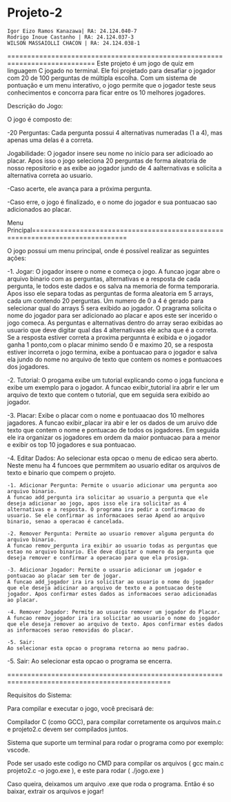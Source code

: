 # Projeto-2

    Igor Eizo Ramos Kanazawa| RA: 24.124.040-7
    Rodrigo Inoue Castanho | RA: 24.124.037-3
    WILSON MASSAIOLLI CHACON | RA: 24.124.038-1

============================================================================
Este projeto é um jogo de quiz em linguagem C jogado no terminal. Ele foi projetado para desafiar o jogador com 20 de 100 perguntas de múltipla escolha. Com um sistema de pontuação e um menu interativo, o jogo permite que o jogador teste seus conhecimentos e concorra para ficar entre os 10 melhores jogadores.

Descrição do Jogo:

O jogo é composto de:

-20 Perguntas: Cada pergunta possui 4 alternativas numeradas (1 a 4), mas apenas uma delas é a correta.

Jogabilidade: O jogador insere seu nome no início para ser adicioado ao placar. Apos isso o jogo seleciona 20 perguntas de forma aleatoria de nosso repositorio e as exibe ao jogador jundo de 4 aalternativas e solicita a alternativa correta ao usuario.

-Caso acerte, ele avança para a próxima pergunta.

-Caso erre, o jogo é finalizado, e o nome do jogador e sua pontuacao sao adicionados ao placar.

Menu Principal==============================================================================

O jogo possui um menu principal, onde é possível realizar as seguintes ações:

-1. Jogar: O jogador insere o nome e começa o jogo.
A funcao jogar abre o arquivo binario com as perguntas, alternativas e a resposta de cada pergunta, le todos este dados e os salva na memoria de forma temporaria. Apos isso ele separa todas as perguntas de forma aleatoria em 5 arrays, cada um contendo 20 perguntas. Um numero de 0 a 4 é gerado para selecionar qual do arrays 5 sera exibido ao jogador. O pragrama solicita o nome do jogador para ser adicionado ao placar e apos este ser incerido o jogo comeca. As perguntas e alternativas dentro do array serao exibidas ao usuario que deve digitar qual das 4 alternativaas ele acha que é a correta. Se a resposta estiver correta a proxima pergunnta é exibida e o jogador ganha 1 ponto,com o placar minimo sendo 0 e maximo 20, se a resposta estiver incorreta o jogo termina, exibe a pontuacao para o jogador e salva ela jundo do nome no arquivo de texto que contem os nomes e pontuacoes dos jogadores.

-2. Tutorial: O progama exibe um tutorial explicando como o joga funciona e exibe um exemplo para o jogador.
A funcao exibir_tutorial ira abrir e ler um arquivo de texto que contem o tutorial, que em seguida sera exibido ao jogador.

-3. Placar: Exibe o placar com o nome e pontuaacao dos 10 melhores jagadores.
A funcao exibir_placar ira abir e ler os dados de um aruivo dde texto que contem o nome e pontuacao de todos os jogadores. Em seguida ele ira organizar os jogadores em ordem da maior pontuacao para a menor e exibir os top 10 jogadores e sua pontuacao.

-4. Editar Dados:
Ao selecionar esta opcao o menu de edicao sera aberto. Neste menu ha 4 funcoes que permmitem ao usuario editar os arquivos de texto e binario que compem o projeto.

    -1. Adicionar Pergunta: Permite o usuario adicionar uma pergunta aoo arquivo binario.
    A funcao add_pergunta ira solicitar ao usuario a pergunta que ele deseja adicionar ao jogo, apos isso ele ira solicitar as 4 alternativas e a resposta. O programa ira pedir a confirmacao do usuario. Se ele confirmar as informacaoes serao Apend ao arquivo binario, senao a operacao é cancelada.

    -2. Remover Pergunta: Permite ao usuario remover alguma pergunta do arquivo binario.
    A funcao remov_pergunta ira exibir ao usuario todas as perguntas que estao no arquivo binario. Ele deve digitar o numero da pergunta que deseja remover e confirmar a operacao para que ela prosiga.

    -3. Adicionar Jogador: Permite o usuario adicionar um jogador e pontuacao ao placar sem ter de jogar.
    A funcao add_jogador ira ira solicitar ao usuario o nome do jogador que ele deseja adicinar ao arquivo de texto e a pontuacao deste jogador. Apos confirmar estes dados as informacoes serao adicionadas ao placar.

    -4. Remover Jogador: Permite ao usuario remover um jogador do Placar.
    A funcao remov_jogador ira ira solicitar ao usuario o nome do jogador que ele deseja remover ao arquivo de texto. Apos confirmar estes dados as informacoes serao removidas do placar.

    -5. Sair:
    Ao selecionar esta opcao o programa retorna ao menu padrao.

-5. Sair:
Ao selecionar esta opcao o programa se encerra.

===============================================================================================

Requisitos do Sistema:

Para compilar e executar o jogo, você precisará de:

Compilador C (como GCC), para compilar corretamente os arquivos main.c e projeto2.c devem ser compilados juntos.

Sistema que suporte um terminal para rodar o programa como por exemplo: vscode. 

Pode ser usado este codigo no CMD para compilar os arquivos ( gcc main.c projeto2.c -o jogo.exe ), e este para rodar ( ./jogo.exe )

Caso queira, deixamos um arquivo .exe que roda o programa. Então é so baixar, extrair os arquivos e jogar!

